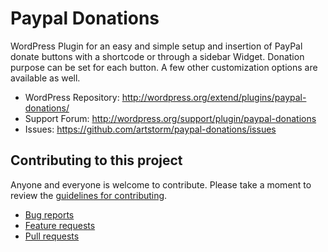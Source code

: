 Paypal Donations
================

WordPress Plugin for an easy and simple setup and insertion of PayPal donate
buttons with a shortcode or through a sidebar Widget. Donation purpose can be
set for each button. A few other customization options are available as well.

* WordPress Repository: http://wordpress.org/extend/plugins/paypal-donations/
* Support Forum:        http://wordpress.org/support/plugin/paypal-donations
* Issues:               https://github.com/artstorm/paypal-donations/issues


## Contributing to this project

Anyone and everyone is welcome to contribute. Please take a moment to
review the [guidelines for contributing](CONTRIBUTING.md).

* [Bug reports](CONTRIBUTING.md#bugs)
* [Feature requests](CONTRIBUTING.md#features)
* [Pull requests](CONTRIBUTING.md#pull-requests)
